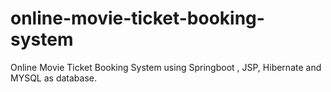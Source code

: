 # online-movie-ticket-booking-system
Online Movie Ticket Booking System using Springboot , JSP, Hibernate and MYSQL as database.
